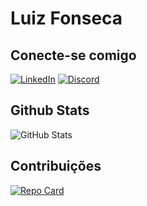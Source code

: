 # Luiz Fonseca

## Conecte-se comigo
[![LinkedIn](https://img.shields.io/badge/LinkedIn-000?style=for-the-badge&logo=linkedin&logoColor=0E76A8)](https://www.linkedin.com/in/luizfsf/) [![Discord](https://img.shields.io/badge/Discord-000?style=for-the-badge&logo=discord)](https://https://discord.com/channels/@luizfelz/)

## Github Stats
![GitHub Stats](https://github-readme-stats.vercel.app/api?username=luizfelz&theme=transparent&bg_color=327&border_color=30A3DC&show_icons=true&icon_color=30A3DC&title_color=EEB1B1&text_color=FFF&hide_title=true&hide=stars)

## Contribuições
[![Repo Card](https://github-readme-stats.vercel.app/api/pin/?username=luizfelz&repo=dio-lab-open-source&bg_color=327&border_color=30A3DC&show_icons=true&icon_color=30A3DC&title_color=EEB1B1&text_color=FFF)](https://github.com/Luizfelz/dio-lab-open-source)